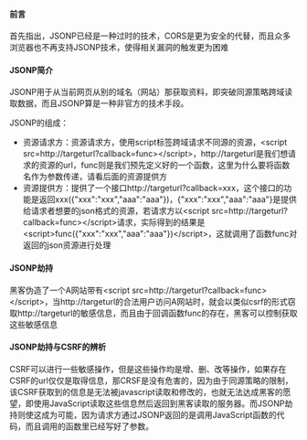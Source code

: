 #### 前言

  首先指出，JSONP已经是一种过时的技术，CORS是更为安全的代替，而且众多浏览器也不再支持JSONP技术，使得相关漏洞的触发更为困难

#### JSONP简介

  JSONP用于从当前网页从别的域名（网站）那获取资料，即突破同源策略跨域读取数据，而且JSONP算是一种非官方的技术手段。

  JSONP的组成：

* 资源请求方：资源请求方，使用script标签跨域请求不同源的资源，\<script src=http://targeturl?callback=func\>\</script>，http://targeturl是我们想请求的资源的url，func则是我们预先定义好的一个函数，这里为什么要将函数名作为参数传递，请看后面的资源提供方
* 资源提供方：提供了一个接口http://targeturl?callback=xxx，这个接口的功能是返回xxx({"xxx":"xxx","aaa":"aaa"})，{"xxx":"xxx","aaa":"aaa"}是提供给请求者想要的json格式的资源，若请求方以\<script src=http://targeturl?callback=func\>\</script>请求，实际得到的结果是\<script\>func({"xxx":"xxx","aaa":"aaa"})\</script>，这就调用了函数func对返回的json资源进行处理

#### JSONP劫持

  黑客伪造了一个A网站带有\<script src=http://targeturl?callback=func\>\</script>，当http://targeturl的合法用户访问A网站时，就会以类似csrf的形式窃取http://targeturl的敏感信息，而且由于回调函数func的存在，黑客可以控制获取这些敏感信息

#### JSONP劫持与CSRF的辨析

  CSRF可以进行一些敏感操作，但是这些操作均是增、删、改等操作，如果存在CSRF的url仅仅是取得信息，那CRSF是没有危害的，因为由于同源策略的限制，该CSRF获取到的信息是无法被javascript读取和修改的，也就无法达成黑客的愿望，即使用JavaScript读取这些信息然后返回到黑客读取的服务器。而JSONP劫持则使这成为可能，因为请求方通过JSONP返回的是调用JavaScript函数的代码，而且调用的函数里已经写好了参数。

